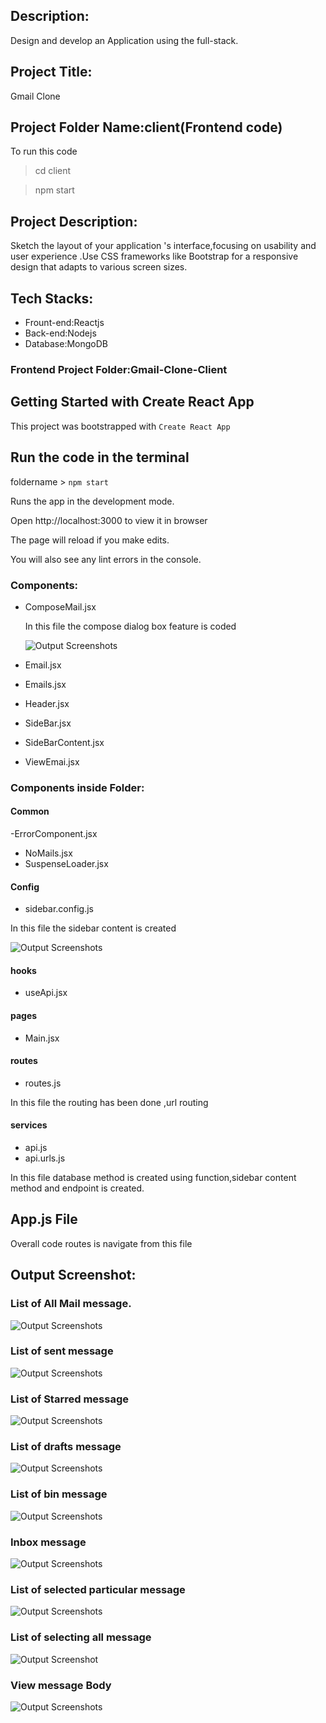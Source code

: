 ## Description:

 Design and develop an Application using the full-stack.

 ## Project Title:
 Gmail Clone

 ## Project Folder Name:client(Frontend code)

 To run this code

 > cd client

 > npm start

 ## Project Description:
 Sketch the layout of your application 's interface,focusing on usability and user experience .Use CSS frameworks like Bootstrap for a responsive design that adapts to various screen sizes.

 ## Tech Stacks:
  -  Frount-end:Reactjs
  - Back-end:Nodejs
  - Database:MongoDB

  ### Frontend Project Folder:Gmail-Clone-Client

  ## Getting Started with Create React App
   
  This project was bootstrapped with `Create React App`

  ## Run the code in the terminal

  foldername > `npm start`


  Runs the app in the development mode.

  Open http://localhost:3000 to view it in browser

  The page will reload if you make edits.

  You will also see any lint errors in the console.


  ### Components:
  - ComposeMail.jsx

      In this file the compose dialog box feature is coded 

      ![Output Screenshots](./src/assets/composeMail.png)
  - Email.jsx
  - Emails.jsx
  - Header.jsx
  - SideBar.jsx
  - SideBarContent.jsx
  - ViewEmai.jsx
   
   ### Components inside Folder:
   #### Common
 -ErrorComponent.jsx
 - NoMails.jsx
 - SuspenseLoader.jsx

 #### Config
 - sidebar.config.js

 In this file the sidebar content is created 

  ![Output Screenshots](./src/assets/sidebarcontent.png)
 #### hooks
 - useApi.jsx
 #### pages
 - Main.jsx
 #### routes
 - routes.js

 In this file the routing has been done ,url routing
 #### services
 - api.js
 - api.urls.js

 In this file database method is created using function,sidebar content method and endpoint is created.

 ## App.js File

 Overall code routes is navigate from this file


## Output Screenshot:


 ### List of All Mail message.

  ![Output Screenshots](./src/assets/AllMails.png)


### List of sent message
  
  ![Output Screenshots](./src/assets/sent.png)

### List of Starred message

  
  ![Output Screenshots](./src/assets/starred.png)

###  List of drafts message
  
  ![Output Screenshots](./src/assets/Drafts.png)

###  List of bin message

  ![Output Screenshots](./src/assets/Bin.png)

###  Inbox message 

  
  ![Output Screenshots](./src/assets/Inbox.png)

###  List of selected particular message

  
  ![Output Screenshots](./src/assets/selectParticularOne.png)

### List of selecting all message
  
  ![Output Screenshot](./src/assets/selectAll.png)

### View message Body

  
  ![Output Screenshots](./src/assets/viewmessage.png)



